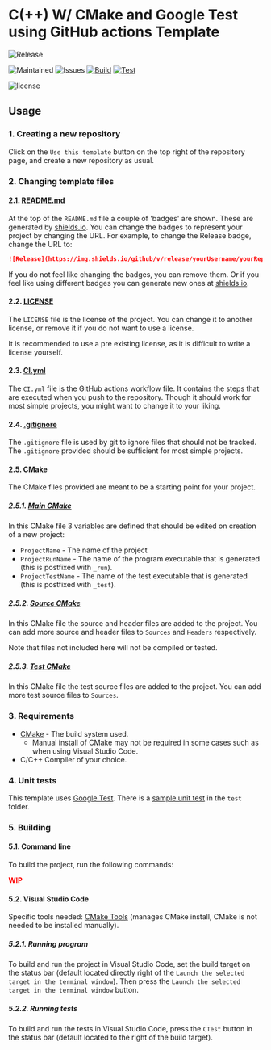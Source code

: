 # C(++) W/ CMake and Google Test using GitHub actions Template

![Release](https://img.shields.io/github/v/release/TomVer99/C-CPP_CMake_GTest-GithubActions?label=Release&style=flat-square)

![Maintained](https://img.shields.io/maintenance/yes/2022?label=Maintained&style=flat-square)
![Issues](https://img.shields.io/github/issues-raw/TomVer99/C-CPP_CMake_GTest-GithubActions?label=Issues&style=flat-square)
[![Build](https://img.shields.io/endpoint.svg?url=https%3A%2F%2Factions-badge.atrox.dev%2Fatrox%2Fsync-dotenv%2Fbadge&label=Build&style=flat-square)](https://actions-badge.atrox.dev/TomVer99/repoName/Build)
[![Test](https://img.shields.io/endpoint.svg?url=https%3A%2F%2Factions-badge.atrox.dev%2Fatrox%2Fsync-dotenv%2Fbadge&label=Test&style=flat-square)](https://actions-badge.atrox.dev/TomVer99/C-CPP_CMake_GTest-GithubActions/Test)

![license](https://img.shields.io/github/license/TomVer99/C-CPP_CMake_GTest-GithubActions?color=blue&label=License&style=flat-square)

## Usage

### 1. Creating a new repository

Click on the `Use this template` button on the top right of the repository page, and create a new repository as usual.

### 2. Changing template files

#### 2.1. [README.md](README.md)

At the top of the `README.md` file a couple of 'badges' are shown. These are generated by [shields.io](https://shields.io/). You can change the badges to represent your project by changing the URL. For example, to change the Release badge, change the URL to:

```markdown
![Release](https://img.shields.io/github/v/release/yourUsername/yourRepoName?label=Release&style=flat-square)
```

If you do not feel like changing the badges, you can remove them. Or if you feel like using different badges you can generate new ones at [shields.io](https://shields.io/).

#### 2.2. [LICENSE](LICENSE)

The `LICENSE` file is the license of the project. You can change it to another license, or remove it if you do not want to use a license.

It is recommended to use a pre existing license, as it is difficult to write a license yourself.

#### 2.3. [CI.yml](./.github/workflows/CI.yml)

The `CI.yml` file is the GitHub actions workflow file. It contains the steps that are executed when you push to the repository. Though it should work for most simple projects, you might want to change it to your liking.

#### 2.4. [.gitignore](.gitignore)

The `.gitignore` file is used by git to ignore files that should not be tracked. The `.gitignore` provided should be sufficient for most simple projects.

#### 2.5. CMake

The CMake files provided are meant to be a starting point for your project.

##### 2.5.1. [Main CMake](CMakeLists.txt)

In this CMake file 3 variables are defined that should be edited on creation of a new project:

- `ProjectName` - The name of the project
- `ProjectRunName` - The name of the program executable that is generated (this is postfixed with `_run`).
- `ProjectTestName` - The name of the test executable that is generated (this is postfixed with `_test`).

##### 2.5.2. [Source CMake](src/CMakeLists.txt)

In this CMake file the source and header files are added to the project. You can add more source and header files to `Sources` and `Headers` respectively.

Note that files not included here will not be compiled or tested.

##### 2.5.3. [Test CMake](test/CMakeLists.txt)

In this CMake file the test source files are added to the project. You can add more test source files to `Sources`.

### 3. Requirements

- [CMake](https://cmake.org/) - The build system used.
  - Manual install of CMake may not be required in some cases such as when using Visual Studio Code.
- C/C++ Compiler of your choice.

### 4. Unit tests

This template uses [Google Test](https://github.com/google/googletest). There is a [sample unit test](test/gtest_validation_test.cpp) in the `test` folder.

### 5. Building

#### 5.1. Command line

To build the project, run the following commands:

<span style="color: #ff0000;">**WIP**</span>

<!-- ```bash
mkdir build
cd build
cmake ..
cmake --build .
``` -->

#### 5.2. Visual Studio Code

Specific tools needed: [CMake Tools](https://marketplace.visualstudio.com/items?itemName=ms-vscode.cmake-tools) (manages CMake install, CMake is not needed to be installed manually).

##### 5.2.1. Running program

To build and run the project in Visual Studio Code, set the build target on the status bar (default located directly right of the `Launch the selected target in the terminal window`). Then press the `Launch the selected target in the terminal window` button.

##### 5.2.2. Running tests

To build and run the tests in Visual Studio Code, press the `CTest` button in the status bar (default located to the right of the build target).
